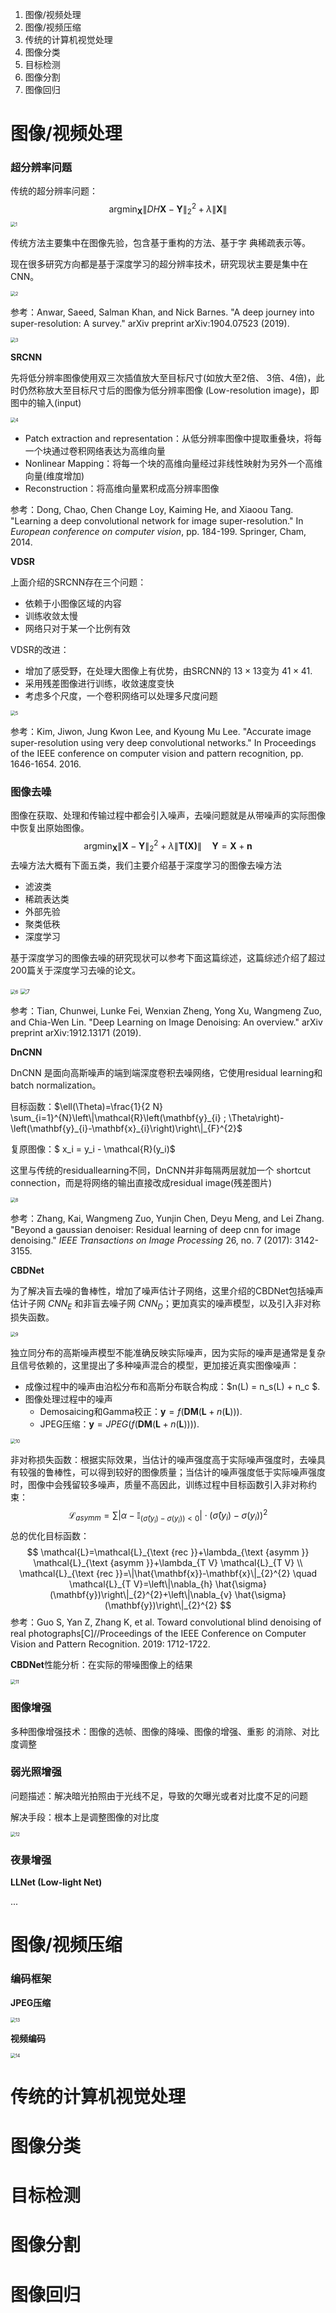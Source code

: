 1. 图像/视频处理
2. 图像/视频压缩
3. 传统的计算机视觉处理
4. 图像分类
5. 目标检测
6. 图像分割
7. 图像回归



# 图像/视频处理

### 超分辨率问题

传统的超分辨率问题：
$$
\operatorname{argmin}_{\boldsymbol{X}} \|DH \boldsymbol{X} - \boldsymbol{Y}\|_2^2 + \lambda \|\boldsymbol{X}\|
$$
<img src="./PIC/CV/1.png" alt="1" style="zoom:50%;" />

传统方法主要集中在图像先验，包含基于重构的方法、基于字 典稀疏表示等。

现在很多研究方向都是基于深度学习的超分辨率技术，研究现状主要是集中在CNN。

<img src="./PIC/CV/2.png" alt="2" style="zoom:50%;" />

参考：Anwar, Saeed, Salman Khan, and Nick Barnes. "A deep journey into super-resolution: A survey." arXiv preprint arXiv:1904.07523 (2019).

<img src="./PIC/CV/3.png" alt="3" style="zoom:50%;" />

**SRCNN**

先将低分辨率图像使用双三次插值放大至目标尺寸(如放大至2倍、 3倍、4倍)，此时仍然称放大至目标尺寸后的图像为低分辨率图像 (Low-resolution image)，即图中的输入(input)

<img src="./PIC/CV/4.png" alt="4" style="zoom:50%;" />

- Patch extraction and representation：从低分辨率图像中提取重叠块，将每一个块通过卷积网络表达为高维向量
- Nonlinear Mapping：将每一个块的高维向量经过非线性映射为另外一个高维向量(维度增加)
- Reconstruction：将高维向量累积成高分辨率图像

参考：Dong, Chao, Chen Change Loy, Kaiming He, and Xiaoou Tang. "Learning a deep convolutional network for image super-resolution." In *European conference on computer vision*, pp. 184-199. Springer, Cham, 2014.

**VDSR**

上面介绍的SRCNN存在三个问题：

- 依赖于小图像区域的内容
- 训练收敛太慢
- 网络只对于某一个比例有效

VDSR的改进：

- 增加了感受野，在处理大图像上有优势，由SRCNN的 $13\times13$变为 $41\times41$. 
- 采用残差图像进行训练，收敛速度变快
- 考虑多个尺度，一个卷积网络可以处理多尺度问题

<img src="./PIC/CV/5.png" alt="5" style="zoom:50%;" />

参考：Kim, Jiwon, Jung Kwon Lee, and Kyoung Mu Lee. "Accurate image super-resolution using very deep convolutional networks." In Proceedings of the IEEE conference on computer vision and pattern recognition, pp. 1646-1654. 2016.

### 图像去噪

图像在获取、处理和传输过程中都会引入噪声，去噪问题就是从带噪声的实际图像中恢复出原始图像。
$$
\operatorname{argmin}_{\boldsymbol{X}} \| \boldsymbol{X} - \boldsymbol{Y}\|_2^2 + \lambda \|\boldsymbol{T(X)}\| \quad \boldsymbol{Y} = \boldsymbol{X}+\boldsymbol{n}
$$
去噪方法大概有下面五类，我们主要介绍基于深度学习的图像去噪方法

- 滤波类
- 稀疏表达类
- 外部先验
- 聚类低秩
- 深度学习

基于深度学习的图像去噪的研究现状可以参考下面这篇综述，这篇综述介绍了超过200篇关于深度学习去噪的论文。

<img src="./PIC/CV/6.png" alt="6" style="zoom:50%;" />

<img src="./PIC/CV/7.png" alt="7" style="zoom:60%;" />

参考：Tian, Chunwei, Lunke Fei, Wenxian Zheng, Yong Xu, Wangmeng Zuo, and Chia-Wen Lin. "Deep Learning on Image Denoising: An overview." arXiv preprint arXiv:1912.13171 (2019).

**DnCNN**

DnCNN 是面向高斯噪声的端到端深度卷积去噪网络，它使用residual learning和batch normalization。

目标函数：$\ell(\Theta)=\frac{1}{2 N} \sum_{i=1}^{N}\left\|\mathcal{R}\left(\mathbf{y}_{i} ; \Theta\right)-\left(\mathbf{y}_{i}-\mathbf{x}_{i}\right)\right\|_{F}^{2}$

复原图像：$ x_i = y_i - \mathcal{R}(y_i)$

这里与传统的residuallearning不同，DnCNN并非每隔两层就加一个 shortcut connection，而是将网络的输出直接改成residual image(残差图片)

<img src="./PIC/CV/8.png" alt="8" style="zoom:50%;" />

参考：Zhang, Kai, Wangmeng Zuo, Yunjin Chen, Deyu Meng, and Lei Zhang. "Beyond a gaussian denoiser: Residual learning of deep cnn for image denoising." *IEEE Transactions on Image Processing* 26, no. 7 (2017): 3142-3155.

**CBDNet**

为了解决盲去噪的鲁棒性，增加了噪声估计子网络，这里介绍的CBDNet包括噪声估计子网 $CNN_E$ 和非盲去噪子网 $CNN_D$；更加真实的噪声模型，以及引入非对称损失函数。

<img src="./PIC/CV/9.png" alt="9" style="zoom:50%;" />

独立同分布的高斯噪声模型不能准确反映实际噪声，因为实际的噪声是通常是复杂且信号依赖的，这里提出了多种噪声混合的模型，更加接近真实图像噪声：

- 成像过程中的噪声由泊松分布和高斯分布联合构成：$n(L) = n_s(L) + n_c $.
- 图像处理过程中的噪声
  - Demosaicing和Gamma校正：$\boldsymbol{y} = f(\boldsymbol{D}\boldsymbol{M}(\boldsymbol{L}+n(\boldsymbol{L})))$.
  - JPEG压缩：$\boldsymbol{y} = JPEG(f(\boldsymbol{D}\boldsymbol{M}(\boldsymbol{L}+n(\boldsymbol{L}))))$.

<img src="./PIC/CV/10.png" alt="10" style="zoom:50%;" />

非对称损失函数：根据实际效果，当估计的噪声强度高于实际噪声强度时，去噪具有较强的鲁棒性，可以得到较好的图像质量；当估计的噪声强度低于实际噪声强度时，图像中会残留较多噪声，质量不高因此，训练过程中目标函数引入非对称约束：
$$
\mathcal{L}_{a s y m m}=\sum\left|\alpha-\mathbb{I}_{\left(\hat{\sigma}\left(y_{i}\right)-\sigma\left(y_{i}\right)\right)<0}\right| \cdot\left(\hat{\sigma}\left(y_{i}\right)-\sigma\left(y_{i}\right)\right)^{2}
$$
总的优化目标函数：
$$
\mathcal{L}=\mathcal{L}_{\text {rec }}+\lambda_{\text {asymm }} \mathcal{L}_{\text {asymm }}+\lambda_{T V} \mathcal{L}_{T V} \\ \mathcal{L}_{\text {rec }}=\|\hat{\mathbf{x}}-\mathbf{x}\|_{2}^{2} \quad \mathcal{L}_{T V}=\left\|\nabla_{h} \hat{\sigma}(\mathbf{y})\right\|_{2}^{2}+\left\|\nabla_{v} \hat{\sigma}(\mathbf{y})\right\|_{2}^{2} 
$$
参考：Guo S, Yan Z, Zhang K, et al. Toward convolutional blind denoising of real photographs[C]//Proceedings of the IEEE Conference on Computer Vision and Pattern Recognition. 2019: 1712-1722.

**CBDNet**性能分析：在实际的带噪图像上的结果

<img src="./PIC/CV/11.png" alt="11" style="zoom:50%;" />

### 图像增强

多种图像增强技术：图像的选帧、图像的降噪、图像的增强、重影 的消除、对比度调整

### 弱光照增强

问题描述：解决暗光拍照由于光线不足，导致的欠曝光或者对比度不足的问题

解决手段：根本上是调整图像的对比度

<img src="./PIC/CV/12.png" alt="12" style="zoom:50%;" />

### 夜景增强

**LLNet (Low-light Net)**

...









# 图像/视频压缩

### 编码框架

**JPEG压缩**

<img src="./PIC/CV/13.png" alt="13" style="zoom:50%;" />

**视频编码**

<img src="./PIC/CV/14.png" alt="14" style="zoom:50%;" />





# 传统的计算机视觉处理



# 图像分类



# 目标检测



# 图像分割



# 图像回归













